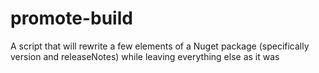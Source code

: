 # promote-build
A script that will rewrite a few elements of a Nuget package (specifically version and releaseNotes) while leaving everything else as it was